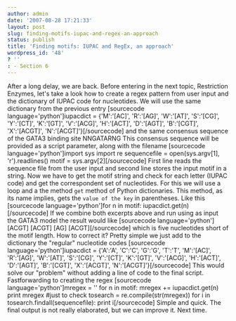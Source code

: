 ```yaml
---
author: admin
date: '2007-08-28 17:21:33'
layout: post
slug: finding-motifs-iupac-and-regex-an-approach
status: publish
title: 'Finding motifs: IUPAC and RegEx, an approach'
wordpress_id: '48'
? ''
: - Section 6
---
```


After a long delay, we are back. Before entering in the next topic,
Restriction Enzymes, let's take a look how to create a regex pattern
from user input and the dictionary of IUPAC code for nucleotides. We
will use the same dictionary from the previous entry [sourcecode
language='python']iupacdict = {'M':'[AC]', 'R':'[AG]', 'W':'[AT]',
'S':'[CG]', 'Y':'[CT]', 'K':'[GT]', 'V':'[ACG]', 'H':'[ACT]',
'D':'[AGT]', 'B':'[CGT]', 'X':'[ACGT]', 'N':'[ACGT]'}[/sourcecode] and
the same consensus sequence of the GATA3 binding site NNGATARNG This
consensus sequence will be provided as a script parameter, along with
the filename [sourcecode language='python']import sys import re
sequencefile = open(sys.argv[1], 'r').readlines() motif =
sys.argv[2][/sourcecode] First line reads the sequence file from the
user input and second line stores the input motif in a string. Now we
have to get the motif string and check for each letter (IUPAC code) and
get the correspondent set of nucleotides. For this we will use a loop
and a the method `get` method of Python dictionaries. This method, as
its name implies, gets the `value of the key` in parentheses. Like this
[sourcecode language='python']for n in motif:
iupacdict.get(n)[/sourcecode] If we combine both excerpts above and run
using as input the GATA3 model the result would like [sourcecode
language='python'][ACGT] [ACGT] [AG] [ACGT][/sourcecode] which is five
nucleotides short of the motif length. How to correct it? Pretty simple
we just add to the dictionary the "regular" nucleotide codes [sourcecode
language='python']iupacdict = {'A':'A', 'C':'C', 'G':'G', 'T':'T',
'M':'[AC]', 'R':'[AG]', 'W':'[AT]', 'S':'[CG]', 'Y':'[CT]', 'K':'[GT]',
'V':'[ACG]', 'H':'[ACT]', 'D':'[AGT]', 'B':'[CGT]', 'X':'[ACGT]',
'N':'[ACGT]'}[/sourcecode] This would solve our "problem" without adding
a line of code to the final script. Fastforwarding to creating the regex
[sourcecode language='python']mregex = '' for n in motif: mregex +=
iupacdict.get(n) print mregex \#just to check tosearch =
re.compile(str(mregex)) for i in tosearch.findall(sequencefile): print
i[/sourcecode] Simple and quick. The final output is not really
elaborated, but we can improve it. Next time.
